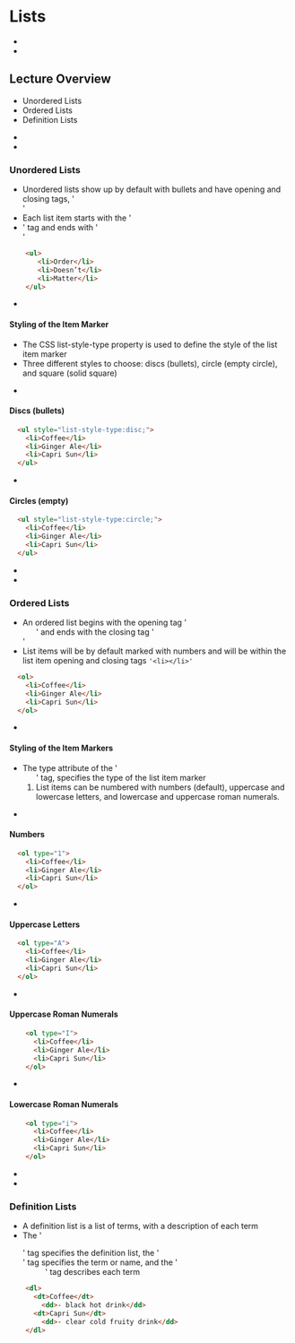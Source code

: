 # Lists


-
-
## Lecture Overview
* Unordered Lists
* Ordered Lists
* Definition Lists


-
-
### Unordered Lists
* Unordered lists show up by default with bullets and have opening and closing tags, '<ul></ul>'
* Each list item starts with the '<li>' tag and ends with '</li>'

```HTML
    <ul>
       <li>Order</li>
       <li>Doesn’t</li>
       <li>Matter</li>
    </ul>
```
-
#### Styling of the Item Marker
* The CSS list-style-type property is used to define the style of the list item marker
* Three different styles to choose: discs (bullets), circle (empty circle), and square (solid square)

-
#### Discs (bullets)
```HTML
  <ul style="list-style-type:disc;">
    <li>Coffee</li>
    <li>Ginger Ale</li>
    <li>Capri Sun</li>
  </ul>
```


-
#### Circles (empty)
```HTML
  <ul style="list-style-type:circle;">
    <li>Coffee</li>
    <li>Ginger Ale</li>
    <li>Capri Sun</li>
  </ul>
```


-
-
### Ordered Lists
* An ordered list begins with the opening tag '<ol>' and ends with the closing tag '</ol>'
* List items will be by default marked with numbers and will be within the  list item opening and closing tags `'<li></li>'`

```HTML
  <ol>
    <li>Coffee</li>
    <li>Ginger Ale</li>
    <li>Capri Sun</li>
  </ol>
```

-
#### Styling of the Item Markers
* The type attribute of the '<ol>' tag, specifies the type of the list item marker
* List items can be numbered with numbers (default), uppercase and lowercase letters, and lowercase and uppercase roman numerals.


-
#### Numbers
```HTML
  <ol type="1">
    <li>Coffee</li>
    <li>Ginger Ale</li>
    <li>Capri Sun</li>
  </ol>
```


-
#### Uppercase Letters
```HTML
  <ol type="A">
    <li>Coffee</li>
    <li>Ginger Ale</li>
    <li>Capri Sun</li>
  </ol>
```



-
#### Uppercase Roman Numerals
```HTML
    <ol type="I">
      <li>Coffee</li>
      <li>Ginger Ale</li>
      <li>Capri Sun</li>
    </ol>
```


-
#### Lowercase Roman Numerals
```HTML
    <ol type="i">
      <li>Coffee</li>
      <li>Ginger Ale</li>
      <li>Capri Sun</li>
    </ol>
```




-
-
### Definition Lists
* A definition list is a list of terms, with a description of each term
* The '<dl>' tag specifies the definition list, the '<dt>' tag specifies the term or name, and the '<dd>' tag describes each term

```HTML
    <dl>
      <dt>Coffee</dt>
        <dd>- black hot drink</dd>
      <dt>Capri Sun</dt>
        <dd>- clear cold fruity drink</dd>
    </dl>
```
